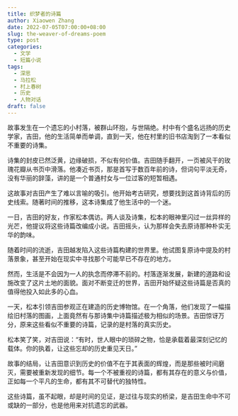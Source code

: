 ```yaml
---
title: 织梦者的诗篇
author: Xiaowen Zhang
date: 2022-07-05T07:00:00+08:00
slug: the-weaver-of-dreams-poem
type: post
categories:
  - 文学
  - 短篇小说
tags:
  - 深思
  - 马拉松
  - 村上春树
  - 历史
  - 人物对话
draft: false
---
```


故事发生在一个遗忘的小村落，被群山环抱，与世隔绝。村中有个盛名远扬的历史学家，吉田，他的生活简单而单调，直到一天，他在村里的旧书店淘到了一本看似不重要的诗集。

诗集的封皮已然泛黄，边缘破损，不似有何价值。吉田随手翻开，一页被风干的玫瑰花瓣从书页中滑落。他凑近书页，那是首写于数百年前的诗，但词句平淡无奇，没有华丽的辞藻，讲的是一个普通村女与一位过客的短暂相遇。

这故事对吉田产生了难以言喻的吸引。他开始考古研究，想要找到这首诗背后的历史线索。随著时间的推移，这本诗集成了他生活中的一个迷。

一日，吉田的好友，作家松本偶访。两人谈及诗集，松本的眼神里闪过一丝异样的光芒，他提议将这些诗篇改编成小说。吉田摇头，认为那样会失去原诗那种朴实无华的韵味。

随着时间的流逝，吉田越发陷入这些诗篇构建的世界里。他试图复原诗中提及的村落景象，甚至开始在现实中寻找那个可能早已不存在的地方。

然而，生活是不会因为一人的执念而停滞不前的。村落逐渐发展，新建的道路和设施改变了这片土地的面貌。面对不断变迁的世界，吉田开始怀疑这些诗篇是否真的值得他投入如此多的心血。

一天，松本引领吉田参观正在建造的历史博物馆。在一个角落，他们发现了一幅描绘旧村落的图画，上面竟然有与那诗集中诗篇描述极为相似的场景。吉田惊讶万分，原来这些看似不重要的诗篇，记录的是村落的真实历史。

松本笑了笑，对吉田说：“有时，世人眼中的琐碎之物，恰是承载着最深刻记忆的载体。你的执着，让这些忘却的历史重见天日。”

故事的结局，让吉田意识到历史的价值不在于其表面的辉煌，而是那些被时间磨灭，需要被重新发现的细节。每一个不被重视的诗篇，都有其存在的意义与价值，正如每一个平凡的生命，都有其不可替代的独特性。

这些诗篇，虽不起眼，却是时间的见证，是过往与现实的桥梁，是吉田生命中不可或缺的一部分，也是他用来对抗遗忘的武器。